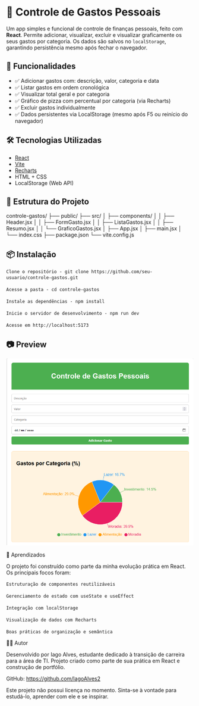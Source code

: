 # 💸 Controle de Gastos Pessoais

Um app simples e funcional de controle de finanças pessoais, feito com **React**. Permite adicionar, visualizar, excluir e visualizar graficamente os seus gastos por categoria. Os dados são salvos no `localStorage`, garantindo persistência mesmo após fechar o navegador.

## 🚀 Funcionalidades

- ✅ Adicionar gastos com: descrição, valor, categoria e data
- ✅ Listar gastos em ordem cronológica
- ✅ Visualizar total geral e por categoria
- ✅ Gráfico de pizza com percentual por categoria (via Recharts)
- ✅ Excluir gastos individualmente
- ✅ Dados persistentes via LocalStorage (mesmo após F5 ou reinício do navegador)

## 🛠️ Tecnologias Utilizadas

- [React](https://react.dev/)
- [Vite](https://vitejs.dev/)
- [Recharts](https://recharts.org/)
- HTML + CSS
- LocalStorage (Web API)

## 📂 Estrutura do Projeto
controle-gastos/
├── public/
├── src/
│   ├── components/
│   │   ├── Header.jsx
│   │   ├── FormGasto.jsx
│   │   ├── ListaGastos.jsx
│   │   ├── Resumo.jsx
│   │   └── GraficoGastos.jsx
│   ├── App.jsx
│   ├── main.jsx
│   └── index.css
├── package.json
└── vite.config.js

## 📦 Instalação

    Clone o repositório - git clone https://github.com/seu-usuario/controle-gastos.git
    
    Acesse a pasta - cd controle-gastos
    
    Instale as dependências - npm install
    
    Inicie o servidor de desenvolvimento - npm run dev
    
    Acesse em http://localhost:5173


## 📷 Preview

![preview](./screenshot1.png)

📌 Aprendizados

O projeto foi construído como parte da minha evolução prática em React. Os principais focos foram:

    Estruturação de componentes reutilizáveis

    Gerenciamento de estado com useState e useEffect

    Integração com localStorage

    Visualização de dados com Recharts

    Boas práticas de organização e semântica

👨‍💻 Autor

Desenvolvido por Iago Alves, estudante dedicado à transição de carreira para a área de TI.
Projeto criado como parte de sua prática em React e construção de portfólio.

GitHub: https://github.com/IagoAlves2

Este projeto não possui licença no momento. Sinta-se à vontade para estudá-lo, aprender com ele e se inspirar.
